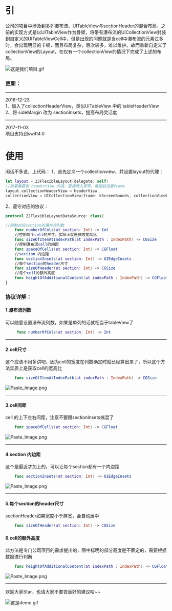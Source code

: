 # 引
公司的项目中涉及到多列瀑布流、UITableView与sectionHeader的混合布局，之前的实现方式是以UITableView作为骨架，将带有瀑布流的UICollectionView封装到自定义的UITableViewCell中，但是出现的问题就是当cell中瀑布流的元素过多时，会出现明显的卡顿，而且布局复杂，层次较多，难以维护。故而重新自定义了collectionView的Layout，在仅有一个collectionView的情况下完成了上述的布局。

![这是我们项目.gif](http://upload-images.jianshu.io/upload_images/1324647-a16b3f63f74d4323.gif?imageMogr2/auto-orient/strip)


### 更新：
---  
2016-12-23  
1、加入了collectionHeaderView，类似UITableView 中的 tableHeaderView  
2、将 sideMargin 改为 sectionInsets，提高布局灵活度  

---  
2017-11-03  
项目支持到swift4.0  

# 使用
闲话不多说，上代码：
1、首先定义一个collectionview，并设置layout的代理：
``` swift 
let layout = ZJFlexibleLayout(delegate: self)
//如果需要有 headerView 的话，直接传入即可，需提前设置frame
layout.collectionHeaderView = headerView
collectionView = UICollectionView(frame: kScreenBounds, collectionViewLayout: layout)
```
2、遵守对应的协议：
``` swift
protocol ZJFlexibleLayoutDataSource: class{

//控制对应section的瀑布流列数
    func numberOfCols(at section: Int) -> Int
    //控制每个cell的尺寸，实际上就是获取宽高比
    func sizeOfItemAtIndexPath(at indexPath : IndexPath) -> CGSize
    //控制瀑布流cell的间距
    func spaceOfCells(at section: Int) -> CGFloat
    //section 内边距
    func sectionInsets(at section: Int) -> UIEdgeInsets
    //每个section的header尺寸
    func sizeOfHeader(at section: Int) -> CGSize
    //每个cell的额外高度
    func heightOfAdditionalContent(at indexPath : IndexPath) -> CGFloat
}
```
### 协议详解：
#### 1.瀑布流列数
可以随意设置瀑布流列数，如果是单列的话就相当于tableView了
``` Swift
     func numberOfCols(at section: Int) -> Int
```
---
#### 2.cell尺寸
这个应该不用多讲吧，因为cell的宽度在列数确定时就已经算出来了，所以这个方法实质上是获取cell的宽高比
``` Swift
    func sizeOfItemAtIndexPath(at indexPath : IndexPath) -> CGSize
```
![Paste_Image.png](http://upload-images.jianshu.io/upload_images/1324647-c1d10bc34034cbab.png?imageMogr2/auto-orient/strip%7CimageView2/2/w/1240)

---
#### 3.cell间距
cell 的上下左右间距，注意不要跟sectionInsets搞混了 
``` Swift
    func spaceOfCells(at section: Int) -> CGFloat
```
![Paste_Image.png](http://upload-images.jianshu.io/upload_images/1324647-90ea5f5615c40e6f.png?imageMogr2/auto-orient/strip%7CimageView2/2/w/1240)

---
#### 4.section 内边距
这个是最近才加上的，可以让每个section都有一个内边距
```Swift
    func sectionInsets(at section: Int) -> UIEdgeInsets
```
![Paste_Image.png](http://upload-images.jianshu.io/upload_images/1324647-c6d16eb2238ec1c5.png?imageMogr2/auto-orient/strip%7CimageView2/2/w/1240)

---
#### 5.每个section的header尺寸
sectionHeader如果宽度小于屏宽，会自动居中
```Swift
    func sizeOfHeader(at section: Int) -> CGSize
```

#### 6.cell的额外高度
此方法是专门公司项目的需求提出的，图中标明的部分高度是不固定的，需要根据数据进行判断
```Swift
    func heightOfAdditionalContent(at indexPath : IndexPath) -> CGFloat
```
![Paste_Image.png](http://upload-images.jianshu.io/upload_images/1324647-4ce5208fae820967.png?imageMogr2/auto-orient/strip%7CimageView2/2/w/1240)

---

欢迎大家Star，也请大家不要吝啬好的建议哈~~

![这是demo.gif](http://upload-images.jianshu.io/upload_images/1324647-5d3076da5d2aebff.gif?imageMogr2/auto-orient/strip)

